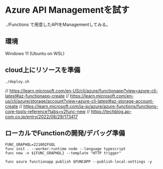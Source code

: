 Azure API Managementを試す
===
../Functions で用意したAPIをManagementしてみる。

## 環境
Windows 11 (Ubuntu on WSL)

## cloud上にリソースを準備
`./deploy.sh`

// https://learn.microsoft.com/en-US/cli/azure/functionapp?view=azure-cli-latest#az-functionapp-create
// https://learn.microsoft.com/en-us/cli/azure/storage/account?view=azure-cli-latest#az-storage-account-create
// https://learn.microsoft.com/ja-jp/azure/azure-functions/functions-core-tools-reference?tabs=v2func-new
// https://techblog.ap-com.co.jp/entry/2022/08/29/173417

## ローカルでFunctionの開発/デバッグ準備
```
FUNC_GRAPHQL=221002FGQL
func init . --worker-runtime node --language typescript 
func new -n ${FUNC_GRAPHQL} --template "HTTP trigger"
```
```
func azure functionapp publish $FUNCAPP --publish-local-settings -y
```